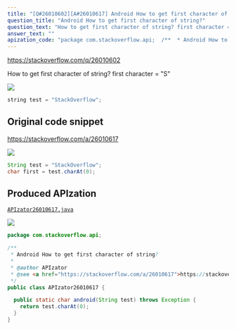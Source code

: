 ```yaml
---
title: "[Q#26010602][A#26010617] Android How to get first character of string?"
question_title: "Android How to get first character of string?"
question_text: "How to get first character of string? first character = \"S\""
answer_text: ""
apization_code: "package com.stackoverflow.api;  /**  * Android How to get first character of string?  *  * @author APIzator  * @see <a href=\"https://stackoverflow.com/a/26010617\">https://stackoverflow.com/a/26010617</a>  */ public class APIzator26010617 {    public static char android(String test) throws Exception {     return test.charAt(0);   } }"
---
```


https://stackoverflow.com/q/26010602

How to get first character of string?
first character = &quot;S&quot;


<div class="code-logo"><img src="/stackoverflow.png" /></div>

```java
string test = "StackOverflow";
```


## Original code snippet

https://stackoverflow.com/a/26010617



<div class="code-logo"><img src="/stackoverflow.png" /></div>

```java
String test = "StackOverflow"; 
char first = test.charAt(0);
```

## Produced APIzation

[`APIzator26010617.java`](https://github.com/blind-papers/apization-temp-data/raw/main/search/APIzator26010617.java)

<div class="code-logo"><img src="/apizator.png" /></div>

```java
package com.stackoverflow.api;

/**
 * Android How to get first character of string?
 *
 * @author APIzator
 * @see <a href="https://stackoverflow.com/a/26010617">https://stackoverflow.com/a/26010617</a>
 */
public class APIzator26010617 {

  public static char android(String test) throws Exception {
    return test.charAt(0);
  }
}

```